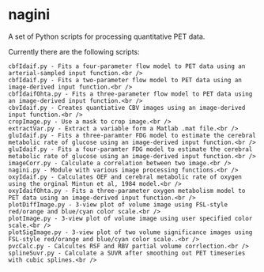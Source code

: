 # nagini
A set of Python scripts for processing quantitative PET data.<br />

Currently there are the following scripts:<br />
	
	cbfIdaif.py - Fits a four-parameter flow model to PET data using an arterial-sampled input function.<br />
	cbfIdaif.py - Fits a two-parameter flow model to PET data using an image-derived input function.<br />
	cbfIdaifOhta.py - Fits a three-parameter flow model to PET data using an image-derived input function.<br />
	cbvIdaif.py - Creates quantiative CBV images using an image-derived input function.<br />
	cropImage.py - Use a mask to crop image.<br />
	extractVar.py - Extract a variable form a Matlab .mat file.<br />
	gluIdaif.py - Fits a three-paramter FDG model to estimate the cerebral metabolic rate of glucose using an image-derived input function.<br />
	gluIdaif.py - Fits a four-paramter FDG model to estimate the cerebral metabolic rate of glucose using an image-derived input function.<br />
	imageCorr.py - Calculate a correlation between two image.<br />
	nagini.py - Module with various image processing functions.<br />
	oxyIdaif.py - Calculates OEF and cerebral metabolic rate of oxygen using the orginal Mintun et al, 1984 model.<br />
	oxyIdaifOhta.py - Fits a three-parameter oxygen metabolism model to PET data using an image-derived input function.<br /> 
	plotDiffImage.py - 3-view plot of volume image using FSL-style red/orange and blue/cyan color scale.<br />
	plotImage.py - 3-view plot of volume image using user specified color scale.<br />
	plotSigImage.py - 3-view plot of two volume significance images using FSL-style red/orange and blue/cyan color scale..<br />
	pvcCalc.py - Calcultes RSF and RBV partial volume corrlection.<br />
	splineSuvr.py - Calculate a SUVR after smoothing out PET timeseries with cubic splines.<br />
	
	

